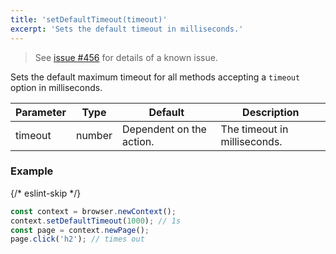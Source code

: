 ```yaml
---
title: 'setDefaultTimeout(timeout)'
excerpt: 'Sets the default timeout in milliseconds.'
---
```


<Blockquote mod="warning">

See [issue #456](https://github.com/grafana/xk6-browser/issues/456) for details of a known issue.

</Blockquote>

Sets the default maximum timeout for all methods accepting a `timeout` option in milliseconds.

| Parameter | Type   | Default                  | Description                  |
|-----------|--------|--------------------------|------------------------------|
| timeout   | number | Dependent on the action. | The timeout in milliseconds. |


### Example

<CodeGroup labels={[]}>

{/* eslint-skip */}

```javascript
const context = browser.newContext();
context.setDefaultTimeout(1000); // 1s
const page = context.newPage();
page.click('h2'); // times out
```

</CodeGroup>
